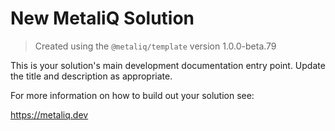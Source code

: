 # New MetaliQ Solution

> Created using the `@metaliq/template` version 1.0.0-beta.79

This is your solution's main development documentation entry point. Update the title and description as appropriate.

For more information on how to build out your solution see:

https://metaliq.dev
